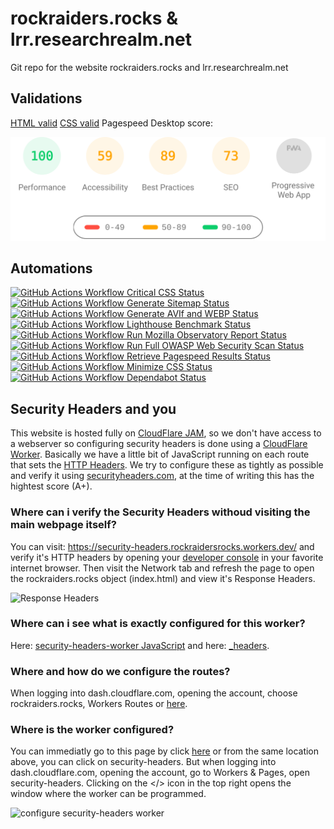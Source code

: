 # rockraiders.rocks & lrr.researchrealm.net
Git repo for the website rockraiders.rocks and lrr.researchrealm.net

## Validations
[HTML valid](https://validator.w3.org/nu/?showsource=yes&showoutline=yes&showimagereport=yes&doc=https%3A%2F%2Frockraiders.rocks)
[CSS valid](https://jigsaw.w3.org/css-validator/validator?profile=css3svg&uri=https%3A%2F%2Frockraiders.rocks%2F&usermedium=all&vextwarning=&warning=1)
Pagespeed Desktop score:

![Alt text](./.github/.lighthouse/PSIRM.svg)

## Automations

[![GitHub Actions Workflow Critical CSS Status](https://img.shields.io/github/actions/workflow/status/The-Research-Realm/rockraidersrocks/critical_css.yml)](https://github.com/The-Research-Realm/rockraidersrocks/actions/workflows/critical_css.yml)
[![GitHub Actions Workflow Generate Sitemap Status](https://img.shields.io/github/actions/workflow/status/The-Research-Realm/rockraidersrocks/generate_sitemap.yml)](https://github.com/The-Research-Realm/rockraidersrocks/actions/workflows/generate_sitemap.yml)
[![GitHub Actions Workflow Generate AVIf and WEBP Status](https://img.shields.io/github/actions/workflow/status/The-Research-Realm/rockraidersrocks/generate_webp_avif.yml)](https://github.com/The-Research-Realm/rockraidersrocks/actions/workflows/generate_webp_avif.yml)
[![GitHub Actions Workflow Lighthouse Benchmark Status](https://img.shields.io/github/actions/workflow/status/The-Research-Realm/rockraidersrocks/lighthouse.yml)](https://github.com/The-Research-Realm/rockraidersrocks/actions/workflows/lighthouse.yml)
[![GitHub Actions Workflow Run Mozilla Observatory Report Status](https://img.shields.io/github/actions/workflow/status/The-Research-Realm/rockraidersrocks/mozzila_observatory_report.yml)](https://github.com/The-Research-Realm/rockraidersrocks/actions/workflows/mozzila_observatory_report.yml)
[![GitHub Actions Workflow Run Full OWASP Web Security Scan Status](https://img.shields.io/github/actions/workflow/status/The-Research-Realm/rockraidersrocks/owasp_full_scan.yml)](https://github.com/The-Research-Realm/rockraidersrocks/actions/workflows/owasp_full_scan.yml)
[![GitHub Actions Workflow Retrieve Pagespeed Results Status](https://img.shields.io/github/actions/workflow/status/The-Research-Realm/rockraidersrocks/pagespeed.yml)](https://github.com/The-Research-Realm/rockraidersrocks/actions/workflows/pagespeed.yml)
[![GitHub Actions Workflow Minimize CSS Status](https://img.shields.io/github/actions/workflow/status/The-Research-Realm/rockraidersrocks/purgecss.yml)](https://github.com/The-Research-Realm/rockraidersrocks/actions/workflows/purgecss.yml)
[![GitHub Actions Workflow Dependabot Status](https://img.shields.io/github/actions/workflow/status/The-Research-Realm/rockraidersrocks/dependabot.yml)](https://github.com/The-Research-Realm/rockraidersrocks/actions/workflows/dependabot/dependabot-updates)

## Security Headers and you

This website is hosted fully on [CloudFlare JAM](https://www.cloudflare.com/learning/performance/what-is-jamstack/), so we don't have access to a webserver so configuring security headers is done using a [CloudFlare Worker](https://developers.cloudflare.com/workers/). Basically we have a little bit of JavaScript running on each route that sets the [HTTP Headers](https://developer.mozilla.org/en-US/docs/Web/HTTP/Reference/Headers). We try to configure these as tightly as possible and verify it using [securityheaders.com](https://securityheaders.com/?q=https%3A%2F%2Frockraiders.rocks%2F&followRedirects=on), at the time of writing this has the hightest score (A+).

### Where can i verify the Security Headers withoud visiting the main webpage itself?

You can visit: https://security-headers.rockraidersrocks.workers.dev/ and verify it's HTTP headers by opening your [developer console](https://balsamiq.com/support/faqs/browser-console/) in your favorite internet browser. Then visit the Network tab and refresh the page to open the rockraiders.rocks object (index.html) and view it's Response Headers.

![Response Headers](sec-headers.avif)

### Where can i see what is exactly configured for this worker?

Here: [security-headers-worker JavaScript](security-headers-worker.js) and here: [_headers](https://github.com/The-Research-Realm/rockraidersrocks/blob/main/_headers).

### Where and how do we configure the routes?

When logging into dash.cloudflare.com, opening the account, choose rockraiders.rocks, Workers Routes or [here](https://dash.cloudflare.com/c7000110a231a8e08fc154244075ebdd/rockraiders.rocks/workers).

### Where is the worker configured?

You can immediatly go to this page by click [here](https://dash.cloudflare.com/c7000110a231a8e08fc154244075ebdd/workers/services/edit/security-headers/production) or from the same location above, you can click on security-headers. But when logging into dash.cloudflare.com, opening the account, go to Workers & Pages, open security-headers. Clicking on the </> icon in the top right opens the window where the worker can be programmed.

![configure security-headers worker](sec-headers-dev.avif)
